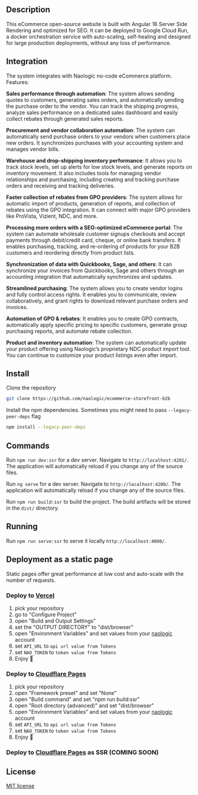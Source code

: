## Description
This eCommerce open-source website is built with Angular 16 Server Side Rendering and optimized for SEO. It can be deployed to Google Cloud Run, a docker orchestration
service with auto-scaling, self-healing and designed for large production deployments, without any loss of performance.

## Integration
The system integrates with Naologic no-code eCommerce platform.
Features:

**Sales performance through automation**: The system allows sending quotes to customers, generating sales orders, and automatically sending the purchase order to the vendor. 
You can track the shipping progress, analyze sales performance on a dedicated sales dashboard and easily collect rebates through generated sales reports.

**Procurement and vendor collaboration automation**: The system can automatically send purchase orders to your vendors when customers place new orders. 
It synchronizes purchases with your accounting system and manages vendor bills.

**Warehouse and drop-shipping inventory performance**: It allows you to track stock levels, set up alerts for low stock levels, and generate reports on inventory movement. 
It also includes tools for managing vendor relationships and purchasing, including creating and tracking purchase orders and receiving and tracking deliveries.

**Faster collection of rebates from GPO providers**: The system allows for automatic import of products, generation of reports, and collection of rebates using the GPO integration.
It can connect with major GPO providers like ProVista, Vizient, NDC, and more.

**Processing more orders with a SEO-optimized eCommerce portal**: The system can automate wholesale customer signups checkouts and accept payments through debit/credit card, cheque, or online bank transfers. 
It enables purchasing, tracking, and re-ordering of products for your B2B customers and reordering directly from product lists.

**Synchronization of data with Quickbooks, Sage, and others**: It can synchronize your invoices from Quickbooks, Sage and others through an accounting 
integration that automatically synchronizes and updates.

**Streamlined purchasing**: The system allows you to create vendor logins and fully control access rights. It enables you to communicate, review collaboratively, 
and grant rights to download relevant purchase orders and invoices.

**Automation of GPO & rebates**: It enables you to create GPO contracts, automatically apply specific pricing to specific customers, generate 
group purchasing reports, and automate rebate collection.

**Product and inventory automation**: The system can automatically update your product offering using Naologic’s proprietary NDC product 
import tool. You can continue to customize your product listings even after import.

## Install

Clone the repository
```bash
git clone https://github.com/naologic/ecommerce-storefront-b2b
```

Install the npm dependencies. Sometimes you might need to pass `--legacy-peer-deps` flag
```bash
npm install --legacy-peer-deps
```


## Commands
Run `npm run dev:ssr` for a dev server. Navigate to `http://localhost:4201/`. The application will automatically reload if you change any of the source files.

Run `ng serve` for a dev server. Navigate to `http://localhost:4200/`. The application will automatically reload if you change any of the source files.

Run `npm run build:ssr` to build the project. The build artifacts will be stored in the `dist/` directory.

## Running
Run `npm run serve:ssr` to serve it locally `http://localhost:4000/`.


## Deployment as a static page
Static pages offer great performance at low cost and auto-scale with the number of requests.

### Deploy to [Vercel](vercel.com)

1. pick your repository
2. go to "Configure Project"
3. open "Build and Output Settings"
4. set the "OUTPUT DIRECTORY" to "dist/browser"
5. open "Environment Variables" and set values from your [naologic](https://naologic.com) account
  1. set `API_URL` to `api url value from Tokens`
  2. set `NAO_TOKEN` to `token value from Tokens`
6. Enjoy :rocket:

### Deploy to [Cloudflare Pages](https://pages.cloudflare.com/)

1. pick your repository
2. open "Framework preset" and set "None"
2. open "Build command" and set "npm run build:ssr"
2. open "Root directory (advanced)" and set "dist/browser"
5. open "Environment Variables" and set values from your [naologic](https://naologic.com) account
  1. set `API_URL` to `api url value from Tokens`
  2. set `NAO_TOKEN` to `token value from Tokens`
6. Enjoy :rocket:

### Deploy to [Cloudflare Pages](https://pages.cloudflare.com/) as SSR (COMING SOON)

## License
[MIT license](LICENSE.md)
